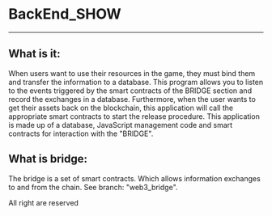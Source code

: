 # BackEnd_SHOW
***

## What is it:
<p> 
  When users want to use their resources in the game, they must bind them and transfer the information to a database.
  This program allows you to listen to the events triggered by the smart contracts of the BRIDGE section and record the exchanges in a database.
  Furthermore, when the user wants to get their assets back on the blockchain, this application will call the appropriate smart contracts to start the release procedure.
  This application is made up of a database, JavaScript management code and smart contracts for interaction with the "BRIDGE".
</p>

## What is bridge: 
<p>
  The bridge is a set of smart contracts. Which allows information exchanges to and from the chain.
  See branch: "web3_bridge".
</p>

<p> All right are reserved </p>
